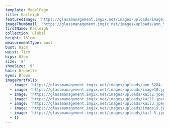 ```yaml
---
template: ModelPage
title: Kaileigh
featuredImage: 'https://glassmanagement.imgix.net/images/uploads/image12.jpeg'
imageThumbnail: 'https://glassmanagement.imgix.net/images/uploads/amn_5298.jpg'
firstName: Kaileigh
collection: Global
height: 181cm
measurementType: bust
bust: 81cm
waist: 71cm
hips: 83cm
size: '8'
shoeSize: '9'
hair: Brunette
eyes: Brown
imagePortfolio:
  - image: 'https://glassmanagement.imgix.net/images/uploads/amn_5284.jpg'
  - image: 'https://glassmanagement.imgix.net/images/uploads/image10.jpeg'
  - image: 'https://glassmanagement.imgix.net/images/uploads/kail2.jpeg'
  - image: 'https://glassmanagement.imgix.net/images/uploads/kail1.jpeg'
  - image: 'https://glassmanagement.imgix.net/images/uploads/kail3.jpeg'
  - image: 'https://glassmanagement.imgix.net/images/uploads/image19.jpeg'
  - image: 'https://glassmanagement.imgix.net/images/uploads/kail-5.jpg'
  - {}
---
```


